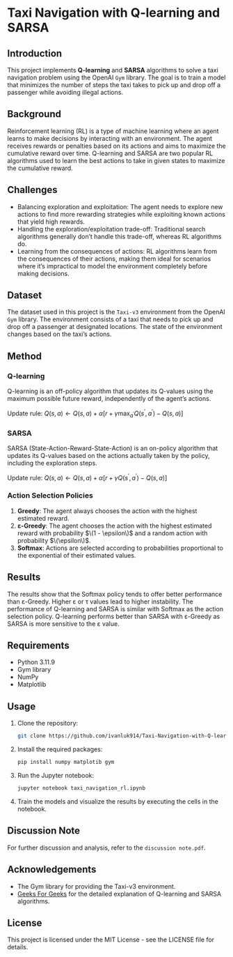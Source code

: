 # Taxi Navigation with Q-learning and SARSA

## Introduction

This project implements **Q-learning** and **SARSA** algorithms to solve a taxi navigation problem using the OpenAI `Gym` library. The goal is to train a model that minimizes the number of steps the taxi takes to pick up and drop off a passenger while avoiding illegal actions.

## Background

Reinforcement learning (RL) is a type of machine learning where an agent learns to make decisions by interacting with an environment. The agent receives rewards or penalties based on its actions and aims to maximize the cumulative reward over time. Q-learning and SARSA are two popular RL algorithms used to learn the best actions to take in given states to maximize the cumulative reward.

## Challenges

- Balancing exploration and exploitation: The agent needs to explore new actions to find more rewarding strategies while exploiting known actions that yield high rewards.
- Handling the exploration/exploitation trade-off: Traditional search algorithms generally don’t handle this trade-off, whereas RL algorithms do.
- Learning from the consequences of actions: RL algorithms learn from the consequences of their actions, making them ideal for scenarios where it’s impractical to model the environment completely before making decisions.

## Dataset

The dataset used in this project is the `Taxi-v3` environment from the OpenAI `Gym` library. The environment consists of a taxi that needs to pick up and drop off a passenger at designated locations. The state of the environment changes based on the taxi’s actions.

## Method

### Q-learning

Q-learning is an off-policy algorithm that updates its Q-values using the maximum possible future reward, independently of the agent’s actions.

Update rule:
$Q(s, a) \leftarrow Q(s, a) + \alpha [r + \gamma \max_{a^{\prime}} Q(s^{\prime}, a^{\prime}) - Q(s, a)]$

### SARSA

SARSA (State-Action-Reward-State-Action) is an on-policy algorithm that updates its Q-values based on the actions actually taken by the policy, including the exploration steps.

Update rule:
$Q(s, a) \leftarrow Q(s, a) + \alpha [r + \gamma Q(s^{\prime}, a^{\prime}) - Q(s, a)]$

### Action Selection Policies

1. **Greedy**: The agent always chooses the action with the highest estimated reward.
2. **ε-Greedy**: The agent chooses the action with the highest estimated reward with probability $\(1 - \epsilon\)$ and a random action with probability $\(\epsilon\)$.
3. **Softmax**: Actions are selected according to probabilities proportional to the exponential of their estimated values.

## Results

The results show that the Softmax policy tends to offer better performance than ε-Greedy. Higher ε or τ values lead to higher instability. The performance of Q-learning and SARSA is similar with Softmax as the action selection policy. Q-learning performs better than SARSA with ε-Greedy as SARSA is more sensitive to the ε value.

## Requirements

- Python 3.11.9
- Gym library
- NumPy
- Matplotlib

## Usage

1. Clone the repository:
   ```sh
   git clone https://github.com/ivanluk914/Taxi-Navigation-with-Q-learning-and-SARSA.git
   ```
   
2. Install the required packages:
   ```sh
   pip install numpy matplotib gym
   ```

3. Run the Jupyter notebook:
    ```sh
    jupyter notebook taxi_navigation_rl.ipynb
    ```

4. Train the models and visualize the results by executing the cells in the notebook.

## Discussion Note
For further discussion and analysis, refer to the `discussion note.pdf`.

## Acknowledgements
- The Gym library for providing the Taxi-v3 environment.
- [Geeks For Geeks](https://www.geeksforgeeks.org/differences-between-q-learning-and-sarsa/) for the detailed explanation of Q-learning and SARSA algorithms.

## License
This project is licensed under the MIT License - see the LICENSE file for details.
